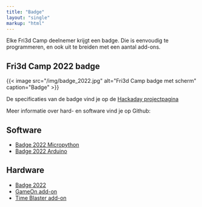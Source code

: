 ```yaml
---
title: "Badge"
layout: "single"
markup: "html"
---
```


<div class="block--centered">
<p>Elke Fri3d Camp deelnemer krijgt een badge. Die is eenvoudig te programmeren, en ook uit te breiden met een aantal add-ons.</p>
<h2>Fri3d Camp 2022 badge</h2>

{{< image src="/img/badge_2022.jpg" alt="Fri3d Camp badge met scherm" caption="Badge" >}}

<p>De specificaties van de badge vind je op de <a href="https://hackaday.io/project/169741-fri3d-2022-badge">Hackaday projectpagina</a></p>

<p>Meer informatie over hard- en software vind je op Github:</p>
<h2>Software</h2>
<ul>
<li><a href="https://github.com/Fri3dCamp/Badge2020_micropython">Badge 2022 Micropython</a></li>
<li><a href="https://github.com/Fri3dCamp/Badge2020_arduino">Badge 2022 Arduino</a></li>
</ul>
<h2>Hardware</h2>
<ul>
<li><a href="https://github.com/Fri3dCamp/badge-2020">Badge 2022</a></li>
<li><a href="https://github.com/Fri3dCamp/gameon-2020">GameOn add-on</a></li>
<li><a href="https://github.com/Fri3dCamp/timeblaster-2020">Time Blaster add-on</a></li>
</ul>
</div>